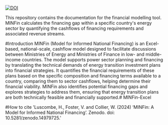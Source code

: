 [![DOI](https://zenodo.org/badge/DOI/10.5281/zenodo.14844157.svg)](https://doi.org/10.5281/zenodo.14844157)

This repository contains the documentation for the financial modelling tool. MINFin calculates the financing gap within a specific country's energy sector by quantifying the cashflows of financing requirements and associated revenue streams.


#Introduction
MINFin (Model for Informed National Financing) is an Excel-based, national-scale, cashflow model designed to facilitate discussions between Ministries of Energy and Ministries of Finance in low- and middle-income countries. The model supports power sector planning and financing by translating the technical demands of energy transition investment plans into financial strategies. It quantifies the financial requirements of these plans based on the specific composition and financing terms available to a country, comparing them to sector cashflows, helping determine their financial viability. MINFin also identifies potential financing gaps and explores strategies to address them, ensuring that energy transition plans are both technically feasible and financially supported.# MINFin-Excel

#How to cite
'Luscombe, H., Foster, V. and Collier, W. (2024) ‘MINFin: A Model for Informed National Financing’. Zenodo. doi: 10.5281/zenodo.14979725.'
